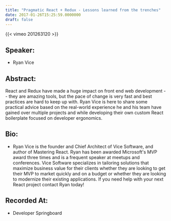 ```yaml
---
title: "Pragmatic React + Redux - Lessons learned from the trenches"
date: 2017-01-26T15:25:59.0000000
draft: false
---
```


{{< vimeo 201263120 >}}

## Speaker:

 - Ryan Vice

## Abstract:

<p>React and Redux have made a huge impact on front end web development -- they are amazing tools, but the pace of change is very fast and best practices are hard to keep up with. Ryan Vice is here to share some practical advice based on the real-world experience he and his team have gained over multiple projects and while developing their own custom React boilerplate focused on developer ergonomics.</p>

## Bio:

 - <p>Ryan Vice is the founder and Chief Architect of Vice Software, and author of Mastering React. Ryan has been awarded Microsoft's MVP award three times and is a frequent speaker at meetups and conferences. Vice Software specializes in tailoring solutions that maximize business value for their clients whether they are looking to get their MVP to market quickly and on a budget or whether they are looking to modernize their existing applications. If you need help with your next React project contact Ryan today!</p>

## Recorded At:

 - Developer Springboard

